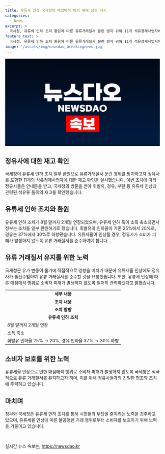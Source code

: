 ```yaml
---
title: 유류세 인상 국세청이 매점매석 방지 위해 점검 나서
categories:
  - News
excerpt: >
  국세청, 유류세 인하 조치 환원에 따른 유류거래질서 문란 방지 위해 11개 석유정제사업자에 대한 재고 확인 실시. 유류세 인하 조치는 소폭 축소되었으며, 이에 따른 매점매석 행위 예방을 위해 국세청이 정유사 등에 안내문을 배포하고, 전국의 석유정제사업장을 일제히 방문하여 재고 확인. 국세청은 유류세 인상에 따른 매점매석 행위 예방을 위해 노력하며, 정유사들에게 협조를 요청함.
feature_text: >
  국세청, 유류세 인하 조치 환원에 따른 유류거래질서 문란 방지 위해 11개 석유정제사업자에 대한 재고 확인 실시. 유류세 인하 조치는 소폭 축소되었으며, 이에 따른 매점매석 행위 예방을 위해 국세청이 정유사 등에 안내문을 배포하고, 전국의 석유정제사업장을 일제히 방문하여 재고 확인. 국세청은 유류세 인상에 따른 매점매석 행위 예방을 위해 노력하며, 정유사들에게 협조를 요청함.
image: '/assets/img/newsdao_breakingnews.jpg'
---
```


<p><img src="/assets/img/newsdao_breakingnews.jpg" alt="ranknews 속보" /></p>

<h2 data-ke-size="size26">정유사에 대한 재고 확인</h2>

<p data-ke-size="size16">국세청이 유류세 인하 조치 일부 환원으로 유류거래질서 문란 행위를 방지하고자 정유사를 포함한 11개의 석유정제사업자에 대한 재고 확인을 실시했습니다. 이번 조치에 따라 정유사들은 안내문을 받고, 국세청의 방문을 받아 휘발유, 경유, 부탄 등 유류세 인상과 관련된 석유류 품목의 재고를 확인했습니다.</p>

<h2 data-ke-size="size26">유류세 인하 조치와 환원</h2>

<p data-ke-size="size16">유류세 인하 조치가 8월 말까지 2개월 연장되었으며, 유류세 인하 폭이 소폭 축소되면서 정부는 조치를 일부 환원하기로 했습니다. 휘발유의 인하율이 기존 25%에서 20%로, 경유는 37%에서 30%로 하향됐습니다. 유류세율이 인상될 경우, 정유사가 소비자 피해가 발생하지 않도록 유류 거래질서를 준수하여야 합니다.</p>

<h2 data-ke-size="size26">유류 거래질서 유지를 위한 노력</h2>

<p data-ke-size="size16">국세청은 유가 변동이 물가에 직접적으로 영향을 미치기 때문에 유류세율 인상에도 정유사가 솔선수범하여 유류 거래질서를 준수할 것을 요청했습니다. 또한, 유류세 인상에 따른 매점매석 행위로 소비자 피해가 발생하지 않도록 철저히 관리하겠다고 밝혔습니다.</p>

<table>
    <tr>
        <td style="text-align: center; height: 17px;"><b>세부 내용</b></td>
    </tr>
    <tr>
        <td style="text-align: center; height: 17px;"><b>조치 내용</b></td>
    </tr>
    <tr>
        <td style="text-align: center; height: 17px;"><b>조치 방향</b></td>
    </tr>
    <tr>
        <td style="text-align: center; height: 17px;"><b>유류세 인하 조치</b></td>
    </tr>
    <tr>
        <td>8월 말까지 2개월 연장</td>
    </tr>
    <tr>
        <td>소폭 축소</td>
    </tr>
    <tr>
        <td>휘발유 인하율 25% → 20%, 경유 인하율 37% → 30% 하향</td>
    </tr>
</table>

<h2 data-ke-size="size26">소비자 보호를 위한 노력</h2>

<p data-ke-size="size16">유류세율 인상으로 인한 매점매석 행위로 소비자 피해가 발생하지 않도록 국세청은 적극적으로 유류 거래질서를 유지하고자 하며, 이를 위해 정유사들과의 긴밀한 협조와 조치에 주력하고 있습니다.</p>

<h2 data-ke-size="size26">마치며</h2>

<p data-ke-size="size16">정부와 국세청은 유류세 인하 조치를 통해 시민들의 부담을 줄이려는 노력을 경주하고 있으며, 유류세율 인상에 따른 불공정한 거래 행위로부터 소비자를 보호하기 위해 노력을 기울이고 있습니다.</p>

<p data-ke-size="size16">&nbsp;</p>
실시간 뉴스 속보는, <a href="https://newsdao.kr" rel="dofollow">https://newsdao.kr</a>


